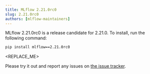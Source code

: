 ```yaml
---
title: MLflow 2.21.0rc0
slug: 2.21.0rc0
authors: [mlflow-maintainers]
---
```


MLflow 2.21.0rc0 is a release candidate for 2.21.0. To install, run the following command:

```sh
pip install mlflow==2.21.0rc0
```

<!-- Major changes that need to be highlighted in the release post go here -->

<REPLACE_ME>

Please try it out and report any issues on [the issue tracker](https://github.com/mlflow/mlflow/issues).
